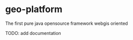 geo-platform
============

The first pure java opensource framework webgis oriented

TODO: add documentation
